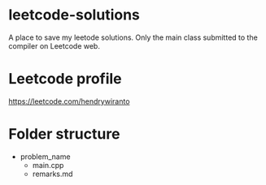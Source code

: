 
# leetcode-solutions

A place to save my leetode solutions. Only the main class submitted to the compiler on Leetcode web.

# Leetcode profile
https://leetcode.com/hendrywiranto

# Folder structure
- problem_name
	- main.cpp
	- remarks.md

